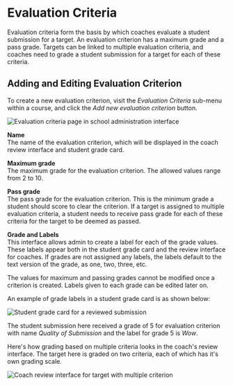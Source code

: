 # Evaluation Criteria

Evaluation criteria form the basis by which coaches evaluate a student submission for a target. An evaluation criterion has a maximum grade
and a pass grade. Targets can be linked to multiple evaluation criteria, and coaches need to grade a student submission
for a target for each of these criteria.

## Adding and Editing Evaluation Criterion

To create a new evaluation criterion, visit the _Evaluation Criteria_ sub-menu within a course, and click the _Add new evaluation criterion_ button.

![Evaluation criteria page in school administration interface](https://res.cloudinary.com/sv-co/image/upload/v1579067385/pupilfirst_documentation/evaluation_criteria/evaluation_criteria_page_edhrjl.png)

**Name**\
The name of the evaluation criterion, which will be displayed in the coach review interface and student grade card.

**Maximum grade**\
The maximum grade for the evaluation criterion. The allowed values range from 2 to 10.

**Pass grade**\
The pass grade for the evaluation criterion. This is the minimum grade a student should score to clear the criterion. If a target is assigned to multiple
evaluation criteria, a student needs to receive pass grade for each of these criteria for the target to be deemed as passed.

**Grade and Labels**\
This interface allows admin to create a label for each of the grade values. These labels appear both in the student grade card
and the review interface for coaches. If grades are not assigned any labels, the labels default to the text version of the grade, as one, two, three, etc.

The values for maximum and passing grades cannot be modified once a criterion is created. Labels given to each grade can be edited later on.

An example of grade labels in a student grade card is as shown below:

![Student grade card for a reviewed submission](https://res.cloudinary.com/sv-co/image/upload/v1579069067/pupilfirst_documentation/evaluation_criteria/student_grade_card_wjiiej.png)

The student submission here received a grade of 5 for evaluation criterion with name _Quality of Submission_ and the label for grade 5 is _Wow_.

Here's how grading based on multiple criteria looks in the coach's review interface. The target here is graded on two criteria, each of which has it's own grading scale.

![Coach review interface for target with multiple criterion](https://res.cloudinary.com/sv-co/image/upload/v1579080296/pupilfirst_documentation/evaluation_criteria/multiple_evaluation_criteria_coach_interface_y5pssn.png)


